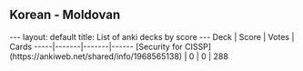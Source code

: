 <h2>Korean  -  Moldovan</h2>
---
layout: default
title: List of anki decks by score
---
Deck | Score | Votes | Cards
-----|-------|-------|------
[Security for CISSP](https://ankiweb.net/shared/info/1968565138) | 0 | 0 | 288
